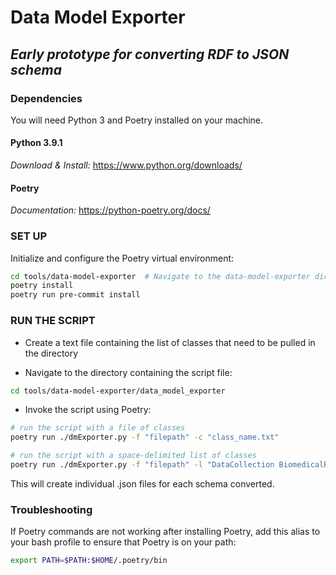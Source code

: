 # Data Model Exporter
## _Early prototype for converting RDF to JSON schema_

### Dependencies
You will need Python 3 and Poetry installed on your machine.

#### Python 3.9.1
_Download & Install:_ https://www.python.org/downloads/

#### Poetry
_Documentation:_ https://python-poetry.org/docs/


### SET UP
Initialize and configure the Poetry virtual environment:
```sh
cd tools/data-model-exporter  # Navigate to the data-model-exporter directory, where our Poetry config is (pyproject.toml)
poetry install
poetry run pre-commit install
```

### RUN THE SCRIPT

* Create a text file containing the list of classes that need to be pulled in the directory

* Navigate to the directory containing the script file:
```sh
cd tools/data-model-exporter/data_model_exporter
```

* Invoke the script using Poetry:
```sh
# run the script with a file of classes
poetry run ./dmExporter.py -f "filepath" -c "class_name.txt"
```

```sh
# run the script with a space-delimited list of classes
poetry run ./dmExporter.py -f "filepath" -l "DataCollection BiomedicalResearch"
```

This will create individual .json files for each schema converted.


### Troubleshooting
If Poetry commands are not working after installing Poetry, add this alias to your bash profile to ensure that Poetry is on your path:
```sh
export PATH=$PATH:$HOME/.poetry/bin
```

